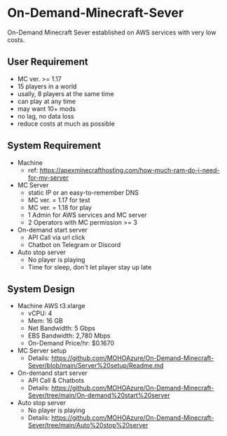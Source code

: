 # On-Demand-Minecraft-Sever
On-Demand Minecraft Sever established on AWS services with very low costs.

## User Requirement
* MC ver. >= 1.17
* 15 players in a world
* usally, 8 players at the same time
* can play at any time
* may want 10+ mods
* no lag, no data loss
* reduce costs at much as possible

## System Requirement
* Machine
  * ref: https://apexminecrafthosting.com/how-much-ram-do-i-need-for-my-server
* MC Server
  * static IP or an easy-to-remember DNS
  * MC ver. = 1.17 for test
  * MC ver. = 1.18 for play
  * 1 Admin for AWS services and MC server
  * 2 Operators with MC permission >= 3
* On-demand start server
  * API Call via url click
  * Chatbot on Telegram or Discord
* Auto stop server
  * No player is playing
  * Time for sleep, don't let player stay up late

## System Design
* Machine AWS t3.xlarge
  * vCPU: 4 
  * Mem: 16 GB
  * Net Bandwidth: 5 Gbps
  * EBS Bandwidth: 2,780 Mbps
  * On-Demand Price/hr: $0.1670
* MC Server setup
  * Details: https://github.com/MOHOAzure/On-Demand-Minecraft-Sever/blob/main/Server%20setup/Readme.md
* On-demand start server
  * API Call & Chatbots
  * Details: https://github.com/MOHOAzure/On-Demand-Minecraft-Sever/tree/main/On-demand%20start%20server
* Auto stop server
  * No player is playing
  * Details: https://github.com/MOHOAzure/On-Demand-Minecraft-Sever/tree/main/Auto%20stop%20server
